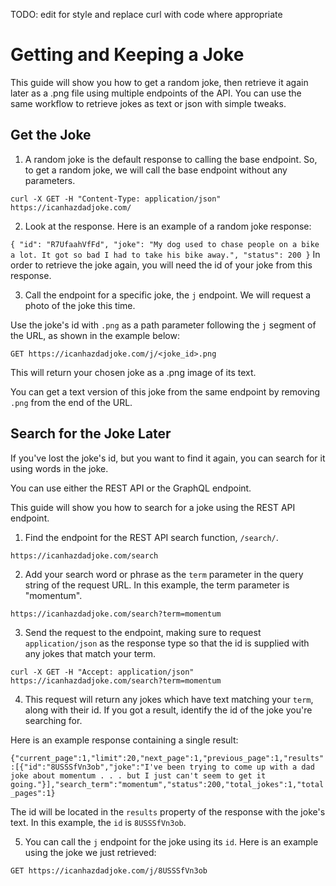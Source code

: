 TODO: edit for style and replace curl with code where appropriate

# Getting and Keeping a Joke

This guide will show you how to get a random joke, then retrieve it again later as a .png file using multiple endpoints of the API. You can use the same workflow to retrieve jokes as text or json with simple tweaks. 

## Get the Joke

1. A random joke is the default response to calling the base endpoint. So, to get a random joke, we will call the base endpoint without any parameters. 

`curl -X GET -H "Content-Type: application/json" https://icanhazdadjoke.com/`

2. Look at the response. Here is an example of a random joke response:

``
{
  "id": "R7UfaahVfFd",
  "joke": "My dog used to chase people on a bike a lot. It got so bad I had to take his bike away.",
  "status": 200
}
``
In order to retrieve the joke again, you will need the id of your joke from this response.

3. Call the endpoint for a specific joke, the `j` endpoint. We will request a photo of the joke this time.

Use the joke's id with `.png` as a path parameter following the `j` segment of the URL, as shown in the example below:

`GET https://icanhazdadjoke.com/j/<joke_id>.png`

This will return your chosen joke as a .png image of its text.

You can get a text version of this joke from the same endpoint by removing `.png` from the end of the URL.

## Search for the Joke Later

If you've lost the joke's id, but you want to find it again, you can search for it using words in the joke.

You can use either the REST API or the GraphQL endpoint. 

This guide will show you how to search for a joke using the REST API endpoint.

1. Find the endpoint for the REST API search function, `/search/`. 

`https://icanhazdadjoke.com/search`

2. Add your search word or phrase as the `term` parameter in the query string of the request URL. In this example, the term parameter is "momentum".

`https://icanhazdadjoke.com/search?term=momentum`

3. Send the request to the endpoint, making sure to request `application/json` as the response type so that the id is supplied with any jokes that match your term.

`curl -X GET -H "Accept: application/json" https://icanhazdadjoke.com/search?term=momentum`

4. This request will return any jokes which have text matching your `term`, along with their id. If you got a result, identify the id of the joke you're searching for.

Here is an example response containing a single result:

`{"current_page":1,"limit":20,"next_page":1,"previous_page":1,"results":[{"id":"8USSSfVn3ob","joke":"I've been trying to come up with a dad joke about momentum . . . but I just can't seem to get it going."}],"search_term":"momentum","status":200,"total_jokes":1,"total_pages":1}`

The id will be located in the `results` property of the response with the joke's text. In this example, the `id` is `8USSSfVn3ob`.

5. You can call the `j` endpoint for the joke using its `id`. Here is an example using the joke we just retrieved:

`GET https://icanhazdadjoke.com/j/8USSSfVn3ob`


